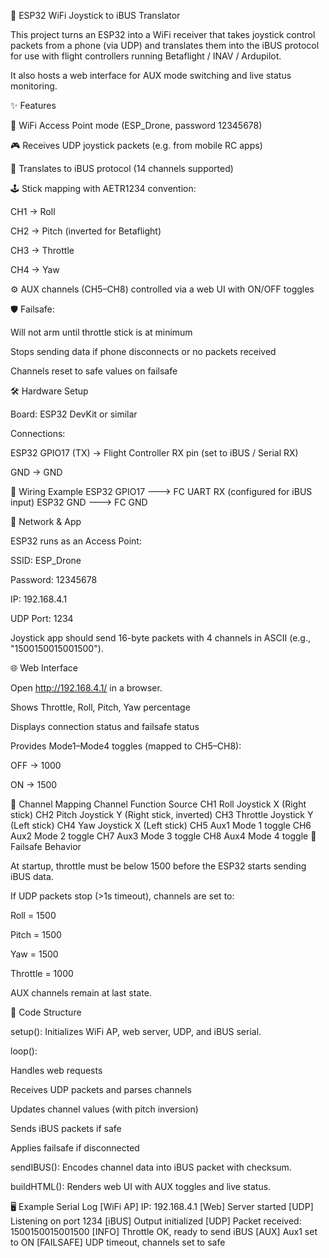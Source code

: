 🚁 ESP32 WiFi Joystick to iBUS Translator

This project turns an ESP32 into a WiFi receiver that takes joystick control packets from a phone (via UDP) and translates them into the iBUS protocol for use with flight controllers running Betaflight / INAV / Ardupilot.

It also hosts a web interface for AUX mode switching and live status monitoring.

✨ Features

📡 WiFi Access Point mode (ESP_Drone, password 12345678)

🎮 Receives UDP joystick packets (e.g. from mobile RC apps)

🔄 Translates to iBUS protocol (14 channels supported)

🕹️ Stick mapping with AETR1234 convention:

CH1 → Roll

CH2 → Pitch (inverted for Betaflight)

CH3 → Throttle

CH4 → Yaw

⚙️ AUX channels (CH5–CH8) controlled via a web UI with ON/OFF toggles

🛡️ Failsafe:

Will not arm until throttle stick is at minimum

Stops sending data if phone disconnects or no packets received

Channels reset to safe values on failsafe

🛠️ Hardware Setup

Board: ESP32 DevKit or similar

Connections:

ESP32 GPIO17 (TX) → Flight Controller RX pin (set to iBUS / Serial RX)

GND → GND

🔌 Wiring Example
ESP32 GPIO17  --->  FC UART RX (configured for iBUS input)
ESP32 GND     --->  FC GND

📶 Network & App

ESP32 runs as an Access Point:

SSID: ESP_Drone

Password: 12345678

IP: 192.168.4.1

UDP Port: 1234

Joystick app should send 16-byte packets with 4 channels in ASCII (e.g., "1500150015001500").

🌐 Web Interface

Open http://192.168.4.1/ in a browser.

Shows Throttle, Roll, Pitch, Yaw percentage

Displays connection status and failsafe status

Provides Mode1–Mode4 toggles (mapped to CH5–CH8):

OFF → 1000

ON → 1500

📜 Channel Mapping
Channel	Function	Source
CH1	Roll	Joystick X (Right stick)
CH2	Pitch	Joystick Y (Right stick, inverted)
CH3	Throttle	Joystick Y (Left stick)
CH4	Yaw	Joystick X (Left stick)
CH5	Aux1	Mode 1 toggle
CH6	Aux2	Mode 2 toggle
CH7	Aux3	Mode 3 toggle
CH8	Aux4	Mode 4 toggle
🚨 Failsafe Behavior

At startup, throttle must be below 1500 before the ESP32 starts sending iBUS data.

If UDP packets stop (>1s timeout), channels are set to:

Roll = 1500

Pitch = 1500

Yaw = 1500

Throttle = 1000

AUX channels remain at last state.

📂 Code Structure

setup(): Initializes WiFi AP, web server, UDP, and iBUS serial.

loop():

Handles web requests

Receives UDP packets and parses channels

Updates channel values (with pitch inversion)

Sends iBUS packets if safe

Applies failsafe if disconnected

sendIBUS(): Encodes channel data into iBUS packet with checksum.

buildHTML(): Renders web UI with AUX toggles and live status.

🖥️ Example Serial Log
[WiFi AP] IP: 192.168.4.1
[Web] Server started
[UDP] Listening on port 1234
[iBUS] Output initialized
[UDP] Packet received: 1500150015001500
[INFO] Throttle OK, ready to send iBUS
[AUX] Aux1 set to ON
[FAILSAFE] UDP timeout, channels set to safe
